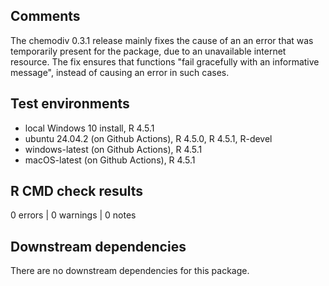 ## Comments

The chemodiv 0.3.1 release mainly fixes the cause of an an error that was
temporarily present for the package, due to an unavailable internet resource. 
The fix ensures that functions "fail gracefully with an informative message",
instead of causing an error in such cases.

## Test environments

* local Windows 10 install, R 4.5.1
* ubuntu 24.04.2 (on Github Actions), R 4.5.0, R 4.5.1, R-devel
* windows-latest (on Github Actions), R 4.5.1
* macOS-latest (on Github Actions), R 4.5.1

## R CMD check results

0 errors | 0 warnings | 0 notes

## Downstream dependencies

There are no downstream dependencies for this package.

